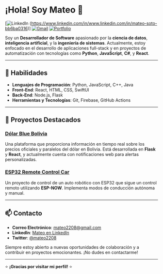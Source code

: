 # ¡Hola! Soy Mateo 👋

[![LinkedIn](https://img.shields.io/badge/LinkedIn-Mateo-blue) (https://www.linkedin.com/in/www.linkedin.com/in/mateo-soto-bb6ba0316)]
[![Gmail](https://img.shields.io/badge/Email-mateo2208%40gmail.com-red)](mailto:mateo2208@gmail.com)
[![Portfolio](https://img.shields.io/badge/Portfolio-mateo2208.github.io-black)](https://mateo2208.github.io)

Soy un **Desarrollador de Software** apasionado por la **ciencia de datos**, **inteligencia artificial**, y la **ingeniería de sistemas**. Actualmente, estoy enfocado en el desarrollo de aplicaciones full-stack y en proyectos de automatización con tecnologías como **Python**, **JavaScript**, **C#**, y **React**.

---

## 🚀 Habilidades

- **Lenguajes de Programación**: Python, JavaScript, C++, Java
- **Front-End**: React, HTML, CSS, SwiftUI
- **Back-End**: Node.js, Flask
- **Herramientas y Tecnologías**: Git, Firebase, GitHub Actions
---

## 💼 Proyectos Destacados

### [Dólar Blue Bolivia](https://www.dolarbluebolivia.click)
Una plataforma que proporciona información en tiempo real sobre los precios oficiales y paralelos del dólar en Bolivia. Está desarrollada en **Flask** y **React**, y actualmente cuenta con notificaciones web para alertas personalizadas.

### [ESP32 Remote Control Car](https://github.com/Mateo2208/ESP32RemoteControlCar)
Un proyecto de control de un auto robótico con ESP32 que sigue un control remoto utilizando **ESP-NOW**. Implementa modos de conducción autónoma y manual.

---

## 📫 Contacto

- **Correo Electrónico**: [mateo2208@gmail.com](mailto:mateo2208@gmail.com)
- **LinkedIn**: [Mateo en LinkedIn](https://www.linkedin.com/in/tu-enlace)
- **Twitter**: [@mateo2208](https://twitter.com/VFXV2208)

Siempre estoy abierto a nuevas oportunidades de colaboración y a contribuir en proyectos emocionantes. ¡No dudes en contactarme!

---

⭐️ **¡Gracias por visitar mi perfil!** ⭐️
